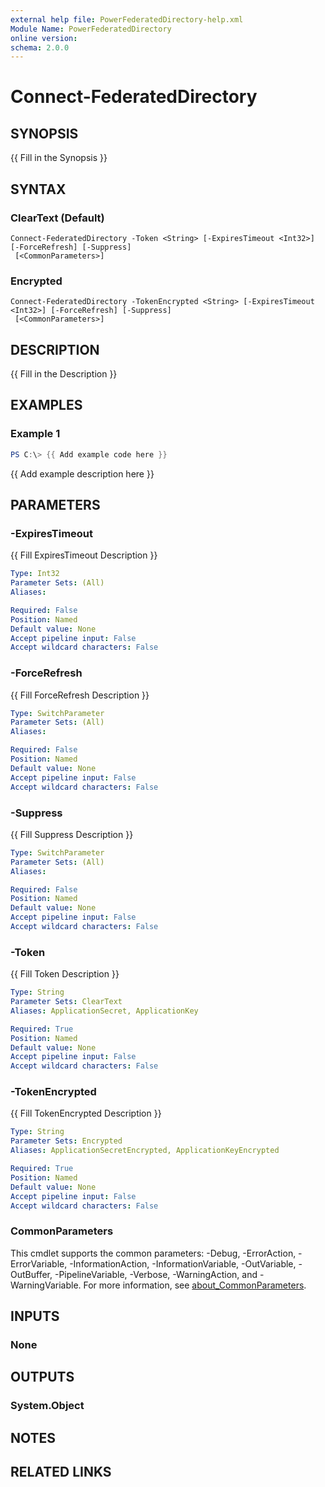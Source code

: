 ```yaml
---
external help file: PowerFederatedDirectory-help.xml
Module Name: PowerFederatedDirectory
online version:
schema: 2.0.0
---
```


# Connect-FederatedDirectory

## SYNOPSIS
{{ Fill in the Synopsis }}

## SYNTAX

### ClearText (Default)
```
Connect-FederatedDirectory -Token <String> [-ExpiresTimeout <Int32>] [-ForceRefresh] [-Suppress]
 [<CommonParameters>]
```

### Encrypted
```
Connect-FederatedDirectory -TokenEncrypted <String> [-ExpiresTimeout <Int32>] [-ForceRefresh] [-Suppress]
 [<CommonParameters>]
```

## DESCRIPTION
{{ Fill in the Description }}

## EXAMPLES

### Example 1
```powershell
PS C:\> {{ Add example code here }}
```

{{ Add example description here }}

## PARAMETERS

### -ExpiresTimeout
{{ Fill ExpiresTimeout Description }}

```yaml
Type: Int32
Parameter Sets: (All)
Aliases:

Required: False
Position: Named
Default value: None
Accept pipeline input: False
Accept wildcard characters: False
```

### -ForceRefresh
{{ Fill ForceRefresh Description }}

```yaml
Type: SwitchParameter
Parameter Sets: (All)
Aliases:

Required: False
Position: Named
Default value: None
Accept pipeline input: False
Accept wildcard characters: False
```

### -Suppress
{{ Fill Suppress Description }}

```yaml
Type: SwitchParameter
Parameter Sets: (All)
Aliases:

Required: False
Position: Named
Default value: None
Accept pipeline input: False
Accept wildcard characters: False
```

### -Token
{{ Fill Token Description }}

```yaml
Type: String
Parameter Sets: ClearText
Aliases: ApplicationSecret, ApplicationKey

Required: True
Position: Named
Default value: None
Accept pipeline input: False
Accept wildcard characters: False
```

### -TokenEncrypted
{{ Fill TokenEncrypted Description }}

```yaml
Type: String
Parameter Sets: Encrypted
Aliases: ApplicationSecretEncrypted, ApplicationKeyEncrypted

Required: True
Position: Named
Default value: None
Accept pipeline input: False
Accept wildcard characters: False
```

### CommonParameters
This cmdlet supports the common parameters: -Debug, -ErrorAction, -ErrorVariable, -InformationAction, -InformationVariable, -OutVariable, -OutBuffer, -PipelineVariable, -Verbose, -WarningAction, and -WarningVariable. For more information, see [about_CommonParameters](http://go.microsoft.com/fwlink/?LinkID=113216).

## INPUTS

### None

## OUTPUTS

### System.Object
## NOTES

## RELATED LINKS
